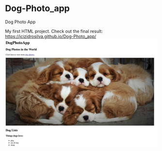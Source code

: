 # Dog-Photo_app
 Dog Photo App
 
 My first HTML project. Check out the final result: https://jcizidrosilva.github.io/Dog-Photo_app/
 <img src="images/01.png">
